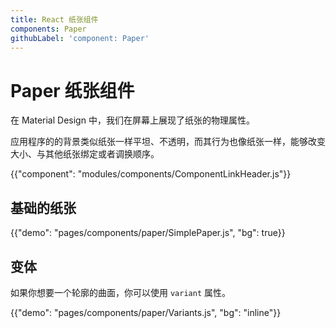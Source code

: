 ```yaml
---
title: React 纸张组件
components: Paper
githubLabel: 'component: Paper'
---
```


# Paper 纸张组件

<p class="description">在 Material Design 中，我们在屏幕上展现了纸张的物理属性。 </p>

应用程序的的背景类似纸张一样平坦、不透明，而其行为也像纸张一样，能够改变大小、与其他纸张绑定或者调换顺序。

{{"component": "modules/components/ComponentLinkHeader.js"}}

## 基础的纸张

{{"demo": "pages/components/paper/SimplePaper.js", "bg": true}}

## 变体

如果你想要一个轮廓的曲面，你可以使用 `variant` 属性。

{{"demo": "pages/components/paper/Variants.js", "bg": "inline"}}
